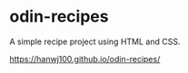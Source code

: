 # odin-recipes

A simple recipe project using HTML and CSS.

https://hanwj100.github.io/odin-recipes/
